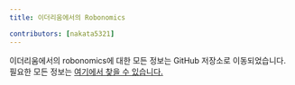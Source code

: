 ```yaml
---
title: 이더리움에서의 Robonomics

contributors: [nakata5321]
---
```


이더리움에서의 robonomics에 대한 모든 정보는 GitHub 저장소로 이동되었습니다. 필요한 모든 정보는 [여기에서 찾을 수 있습니다.](https://github.com/airalab/Robonomics_on_Ethereum_Wiki)